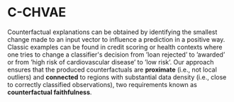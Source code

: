 # C-CHVAE

Counterfactual explanations can be obtained by identifying the smallest change made to an input vector to influence a prediction in a positive way. Classic examples can be found in credit scoring or health contexts where one tries to change a classifier's decision from ’loan rejected’ to ’awarded’ or from ’high risk of cardiovascular disease’ to ’low risk’. Our approach ensures that the produced counterfactuals are **proximate** (i.e., not local outliers) and **connected** to regions with substantial data density (i.e., close to correctly classified observations), two requirements known as **counterfactual faithfulness**.
